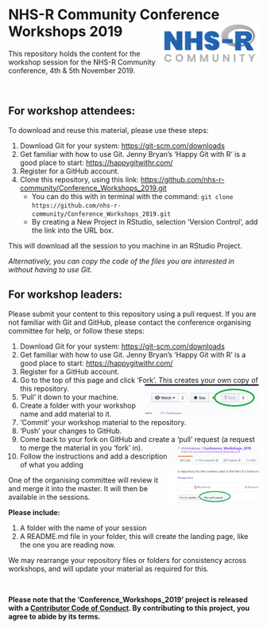 
# NHS-R Community Conference Workshops 2019 <a href='https://nhsrcommunity.com/'><img src='man/figures/logo.png' align="right" height="80" /></a>

This repository holds the content for the workshop session for the NHS-R
Community conference, 4th & 5th November 2019.

<br>

## For workshop attendees:

To download and reuse this material, please use these steps:

1.  Download Git for your system: <https://git-scm.com/downloads>
2.  Get familiar with how to use Git. Jenny Bryan’s ‘Happy Git with R’
    is a good place to start: <https://happygitwithr.com/>
3.  Register for a GitHub account.
4.  Clone this repository, using this link:
    <https://github.com/nhs-r-community/Conference_Workshops_2019.git>
      - You can do this with in terminal with the command: `git clone
        https://github.com/nhs-r-community/Conference_Workshops_2019.git`
      - By creating a New Project in RStudio, selection ‘Version
        Control’, add the link into the URL box.

This will download all the session to you machine in an RStudio Project.

*Alternatively, you can copy the code of the files you are interested in
without having to use Git.*

## For workshop leaders:

Please submit your content to this repository using a pull request. If
you are not familiar with Git and GitHub, please contact the conference
organising committee for help, or follow these steps:

1.  Download Git for your system: <https://git-scm.com/downloads>
2.  Get familiar with how to use Git. Jenny Bryan’s ‘Happy Git with R’
    is a good place to start: <https://happygitwithr.com/>
3.  Register for a GitHub account.
4.  Go to the top of this page and click ‘Fork’. This creates your own
    copy of this repository.
    <img src='man/figures/fork.PNG' align="right" height="60" />
5.  ‘Pull’ it down to your machine.
6.  Create a folder with your workshop name and add material to it.
7.  ‘Commit’ your workshop material to the repository.
8.  ‘Push’ your changes to GitHub.
9.  Come back to your fork on GitHub and create a ‘pull’ request (a
    request to merge the material in you ‘fork’ in).
    <img src='man/figures/pull.PNG' align="right" height="120" />
10. Follow the instructions and add a description of what you adding

One of the organising committee will review it and merge it into the
master. It will then be available in the sessions.

**Please include:**

1.  A folder with the name of your session
2.  A README.md file in your folder, this will create the landing page,
    like the one you are reading now.

We may rearrange your repository files or folders for consistency across
workshops, and will update your material as required for this.

<br>

**Please note that the ‘Conference\_Workshops\_2019’ project is released
with a [Contributor Code of Conduct](CODE_OF_CONDUCT.md). By
contributing to this project, you agree to abide by its terms.**
